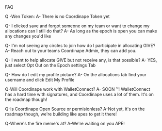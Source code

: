 FAQ

Q -Wen Token:
A- There is no Coordinape Token yet

Q- I clicked save and forgot someone on my team or want to change my allocations can I still do that? 
A- As long as the epoch is open you can make any changes you'd like 

Q- I'm not seeing any circles to join how do I participate in allocating GIVE? 
A- Reach out to your teams Coordinape Admin, they can add you.

Q- I want to help allocate GIVE but not receive any, is that possible? 
A- YES, just select Opt Out on the Epoch settings Tab 

Q- How do I edit my profile picture? 
A- On the allocations tab find your username and click Edit My Profile

Q-Will Coordinape work with WalletConnect?
A- SOON ™! WalletConnect has a hard time with signatures, and Coordinape uses a lot of them. It's on the roadmap though!

Q-Is Coordinape Open Source or permisionless?
A-Not yet, it's on the roadmap though, we're building like apes to get it there!

Q-Where's the fire meme's at?
A-We're waiting on you APE! 
